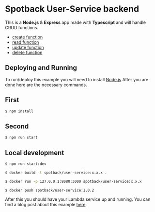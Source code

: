 # Spotback User-Service backend

This is a **Node.js** & **Express** app made with **Typescript** and will handle CRUD functions.

* [create function](endpoints/create.md)
* [read function](endpoints/read.md)
* [update function](endpoints/update.md)
* [delete function](endpoints/delete.md)
    

## Deploying and Running

To run/deploy this example you will need to install [Node.js](https://nodejs.org/en/)
After you are done here are the necessary commands.

## First

```sh
$ npm install
```
## Second

```sh
$ npm run start
```
## Local development

```sh
$ npm run start:dev

$ docker build -t spotback/user-service:x.x.x .

$ docker run -p 127.0.0.1:8080:3000 spotback/user-service:x.x.x

$ docker push spotback/user-service:1.0.2
```
After this you should have your Lambda service up and running.
You can find a blog post about this example [here](http://lazarbulic.com/blog/?p=154&preview=true).
